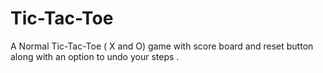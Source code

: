 # Tic-Tac-Toe

A Normal Tic-Tac-Toe ( X and O) game with score board and reset button along with an option to undo your steps .
